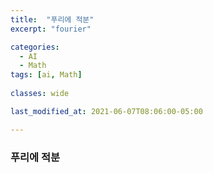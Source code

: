 ```yaml
---
title:  "푸리에 적분"
excerpt: "fourier"

categories:
  - AI
  - Math
tags: [ai, Math]
  
classes: wide

last_modified_at: 2021-06-07T08:06:00-05:00

---
```


### 푸리에 적분
